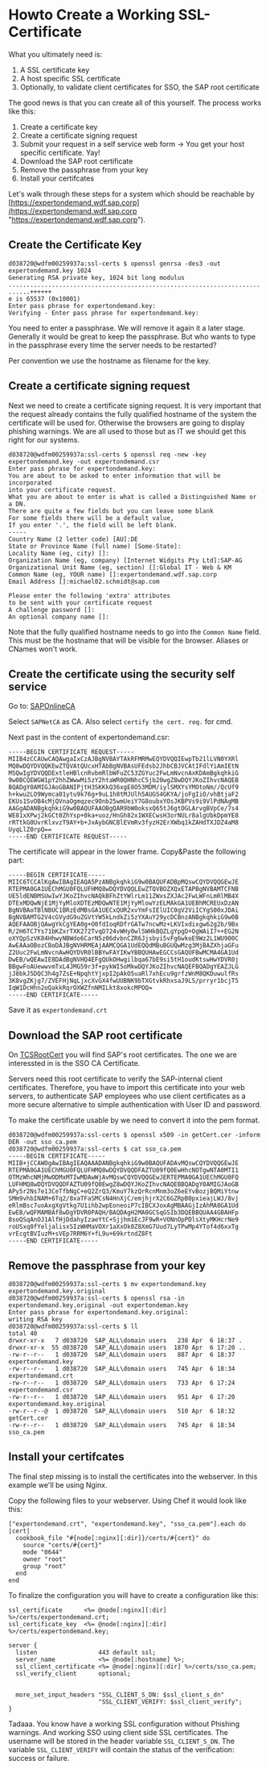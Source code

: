 Howto Create a Working SSL-Certificate 
======================================

What you ultimately need is:

  1. A SSL certificate key
  2. A host specific SSL certificate
  3. Optionally, to validate client certificates for SSO, the SAP root certificate

The good news is that you can create all of this yourself. The process works like this:

  1. Create a certificate key
  2. Create a certificate signing request
  3. Submit your request in a self service web form -> You get your host specific certificate. Yay!
  4. Download the SAP root certificate
  5. Remove the passphrase from your key
  6. Install your certifcates 

Let's walk through these steps for a system which should be reachable by [https://expertondemand.wdf.sap.corp](https://expertondemand.wdf.sap.corp "https://expertondemand.wdf.sap.corp").

Create the Certificate Key
--------------------------

    d038720@wdfm00259937a:ssl-certs $ openssl genrsa -des3 -out expertondemand.key 1024
    Generating RSA private key, 1024 bit long modulus
    ..................................................................................++++++
    ......++++++
    e is 65537 (0x10001)
    Enter pass phrase for expertondemand.key:
    Verifying - Enter pass phrase for expertondemand.key:

You need to enter a passphrase. We will remove it again it a later stage. Generally it would be great to keep the passphrase. But who wants to type in the passphrase every time the server needs to be restarted?

Per convention we use the hostname as filename for the key.


Create a certificate signing request
------------------------------------

Next we need to create a certificate signing request. It is very important that the request already contains the fully qualified hostname of the system the certificate will be used for. Otherwise the browsers are going to display phishing warnings. We are all used to those but as IT we should get this right for our systems.

    d038720@wdfm00259937a:ssl-certs $ openssl req -new -key expertondemand.key -out expertondemand.csr
    Enter pass phrase for expertondemand.key:
    You are about to be asked to enter information that will be incorporated
    into your certificate request.
    What you are about to enter is what is called a Distinguished Name or a DN.
    There are quite a few fields but you can leave some blank
    For some fields there will be a default value,
    If you enter '.', the field will be left blank.
    -----
    Country Name (2 letter code) [AU]:DE
    State or Province Name (full name) [Some-State]:
    Locality Name (eg, city) []:
    Organization Name (eg, company) [Internet Widgits Pty Ltd]:SAP-AG
    Organizational Unit Name (eg, section) []:Global IT - Web & KM
    Common Name (eg, YOUR name) []:expertondemand.wdf.sap.corp
    Email Address []:michael02.schmidt@sap.com 

    Please enter the following 'extra' attributes
    to be sent with your certificate request
    A challenge password []:
    An optional company name []:

Note that the fully qualified hostname needs to go into the `Common Name` field. This must be the hostname that will be visible for the browser. Aliases or CNames won't work.


Create the certificate using the security self service 
------------------------------------------------------

Go to: [SAPOnlineCA](https://security.wdf.sap.corp/TCS/cgi-bin/secuWPCA.pl "SAP Online CA - Certificate Signing Request")

Select `SAPNetCA` as CA. Also select `certify the cert. req.` for cmd.

Next past in the content of expertondemand.csr:

    -----BEGIN CERTIFICATE REQUEST-----
    MIIB4zCCAUwCAQAwgaIxCzAJBgNVBAYTAkRFMRMwEQYDVQQIEwpTb21lLVN0YXRl
    MQ8wDQYDVQQKEwZTQVAtQUcxHTAbBgNVBAsUFEdsb2JhbCBJVCAtIFdlYiAmIEtN
    MSQwIgYDVQQDExtleHBlcnRvbmRlbWFuZC53ZGYuc2FwLmNvcnAxKDAmBgkqhkiG
    9w0BCQEWGW1pY2hhZWwwMi5zY2htaWR0QHNhcC5jb20wgZ8wDQYJKoZIhvcNAQEB
    BQADgY0AMIGJAoGBANIPjtH3SKKkQ36xgE8O53MDM/iylSMXYsYMOtoNm//QcUf9
    h+kwu2LO9Wymca01ytu9k76g+9uL1h8tMJUlh5AUGS4GKYA/joFgIiO/vhBtjaF2
    EKUs1SvOB4cMjQVnaOgmqzec9Onb25wmUeiY7G8oubxYOsJKBPVs9i9VlPdNAgMB
    AAGgADANBgkqhkiG9w0BAQUFAAOBgQAR9bW0oksxQ65tJ6gtOGLArvgBVpCe/7s4
    WE81xXPwj2kGCt0ZhYsp+0ka+uoz/HnGh82x1WXECwsH3orNULr8algUbkDpmYE8
    rRTtkG0UvrKlxvzT9AY+b+JxAybGNCBlEVmRv3fyzH2ErXWbq1kZAHdTXJDZ4aM8
    UyqLlZ0rpQ==
    -----END CERTIFICATE REQUEST-----

The certificate will appear in the lower frame. Copy&Paste the following part:

    -----BEGIN CERTIFICATE-----
    MIIC6TCCAlKgAwIBAgIEAQA5PzANBgkqhkiG9w0BAQUFADBpMQswCQYDVQQGEwJE
    RTEPMA0GA1UEChMGU0FQLUFHMQ8wDQYDVQQLEwZTQVBOZXQxETAPBgNVBAMTCFNB
    UE5ldENBMSUwIwYJKoZIhvcNAQkBFhZtYWlrLm11ZWxsZXJAc2FwLWFnLmRlMB4X
    DTExMDQwNjE1MjYyMloXDTEzMDQwNTE1MjYyMlowYzELMAkGA1UEBhMCREUxDzAN
    BgNVBAoTBlNBUC1BRzEdMBsGA1UECxQUR2xvYmFsIElUIC0gV2ViICYgS00xJDAi
    BgNVBAMTG2V4cGVydG9uZGVtYW5kLndkZi5zYXAuY29ycDCBnzANBgkqhkiG9w0B
    AQEFAAOBjQAwgYkCgYEA0g+O0fdIoqRDfrGATw7ncwMz+LKVIxdixgw62g2b/9Bx
    R/2H6TC7Ys71bKZxrTXK272TvqD724vWHy0wlSWHkBQZLgYpgD+OgWAiI7++EG2N
    oXYQpSzVK84HhwyNBWdo6CarN5z06dvbnCZR6Jjsbyi5vFg6wkoE9Wz2L1WU900C
    AwEAAaOBozCBoDAJBgNVHRMEAjAAMCQGA1UdEQQdMBuBGUQwMzg3MjBAZXhjaGFu
    Z2Uuc2FwLmNvcnAwHQYDVR0lBBYwFAYIKwYBBQUHAwEGCCsGAQUFBwMCMA4GA1Ud
    DwEB/wQEAwIE8DAdBgNVHQ4EFgQUkOHwgilbqa67bE9si5tH1oudKtswHwYDVR0j
    BBgwFoAUewwvmTxL4JMG59r3f+pykWI5oMkwDQYJKoZIhvcNAQEFBQADgYEAZJLG
    jJ8bkJ5DQC3h4g7ZsE+NpqhtYjxpI2pAkO5uaRl7xhEcu9grfzWnM8QKDuwulfRs
    3K8vgZKjg7/ZVEFHjNqLjxcXvGX4fwUUBNK9bTXGtvkRhxsaJ9LS/prryr1bcjT5
    IqW1DcHhn2oQakkRqrOXWZfnNMILkt8xokcMPOQ=
    -----END CERTIFICATE-----

Save it as `expertondemand.crt`


Download the SAP root certificate
---------------------------------

On [TCSRootCert](https://sapneth4.wdf.sap.corp/TCSRootCert "SAP Onlince CA - TCSRootCert") you will find SAP's root certificates. The one we are interessted in is the SSO CA Certificate.

Servers need this root certificate to verify the SAP-internal client certificates. Therefore, you have to import this certificate into your web servers, to authenticate SAP employees who use client certificates as a more secure alternative to simple authentication with User ID and password.

To make the certificate usable by we need to convert it into the pem format.

    d038720@wdfm00259937a:ssl-certs $ openssl x509 -in getCert.cer -inform DER -out sso_ca.pem
    d038720@wdfm00259937a:ssl-certs $ cat sso_ca.pem 
    -----BEGIN CERTIFICATE-----
    MIIB+jCCAWOgAwIBAgIEAQAAADANBgkqhkiG9w0BAQUFADAvMQswCQYDVQQGEwJE
    RTEPMA0GA1UEChMGU0FQLUFHMQ8wDQYDVQQDFAZTU09fQ0EwHhcNOTgwNTA0MTI1
    OTMzWhcNMjMwODMxMTIwMDAwWjAvMQswCQYDVQQGEwJERTEPMA0GA1UEChMGU0FQ
    LUFHMQ8wDQYDVQQDFAZTU09fQ0EwgZ8wDQYJKoZIhvcNAQEBBQADgY0AMIGJAoGB
    APy5r2Ns7e13CeTfbNgC+eQ2ZrQ3/KmuY7kzQrRcnMnm3oZ6eEYvBozjBQMiYtnw
    SMm9vhbINAM+6Tq2/8xaTFaSMCsN4HnXjC/emjhjrX2C6GZRpB0pxieajLWJ/8vj
    eRlmBsc7uoAxgXgVtkg7U1ihb2wpEoneoiP7cIBCXJoxAgMBAAGjIzAhMA8GA1Ud
    EwEB/wQFMAMBAf8wDgYDVR0PAQH/BAQDAgH2MA0GCSqGSIb3DQEBBQUAA4GBAHFp
    8soQSqAnOJ1AlfHjDdahyIzaeYtC+Sjjhm1EcJF9wR+VONnOpPDlsXtyMKHcrNe9
    roUSxq0fYeljalisxSIzWHMaVOXr1aXxOk0Z8XmG7Uud7LyTPwMp4YTof4d6xxTg
    vrEcgtBVIuzM+sVEp7RRM6Y+fL9u+69krtndZ8Ft
    -----END CERTIFICATE-----


Remove the passphrase from your key
-----------------------------------

    d038720@wdfm00259937a:ssl-certs $ mv expertondemand.key expertondemand.key.original
    d038720@wdfm00259937a:ssl-certs $ openssl rsa -in expertondemand.key.original -out expertondeman.key
    Enter pass phrase for expertondemand.key.original:
    writing RSA key
    d038720@wdfm00259937a:ssl-certs $ ll
    total 40
    drwxr-xr-x   7 d038720  SAP_ALL\domain users   238 Apr  6 18:37 .
    drwxr-xr-x  55 d038720  SAP_ALL\domain users  1870 Apr  6 17:20 ..
    -rw-r--r--   1 d038720  SAP_ALL\domain users   887 Apr  6 18:37 expertondemand.key
    -rw-r--r--   1 d038720  SAP_ALL\domain users   745 Apr  6 18:34 expertondemand.crt
    -rw-r--r--   1 d038720  SAP_ALL\domain users   733 Apr  6 17:24 expertondemand.csr
    -rw-r--r--   1 d038720  SAP_ALL\domain users   951 Apr  6 17:20 expertondemand.key.original
    -rw-r--r--@  1 d038720  SAP_ALL\domain users   510 Apr  6 18:32 getCert.cer
    -rw-r--r--   1 d038720  SAP_ALL\domain users   745 Apr  6 18:34 sso_ca.pem


Install your certifcates
------------------------

The final step missing is to install the certificates into the webserver. In this example we'll be using Nginx. 

Copy the following files to your webserver. Using Chef it would look like this:

    ["expertondemand.crt", "expertondemand.key", "sso_ca.pem"].each do |cert|
      cookbook_file "#{node[:nginx][:dir]}/certs/#{cert}" do
        source "certs/#{cert}"
        mode "0644"
        owner "root"
        group "root"
      end
    end


To finalize the configuration you will have to create a configuration like this:

    ssl_certificate      <%= @node[:nginx][:dir] %>/certs/expertondemand.crt;
    ssl_certificate_key  <%= @node[:nginx][:dir] %>/certs/expertondemand.key;

    server {
      listen                 443 default ssl;
      server_name            <%= @node[:hostname] %>;
      ssl_client_certificate <%= @node[:nginx][:dir] %>/certs/sso_ca.pem;
      ssl_verify_client      optional;


      more_set_input_headers "SSL_CLIENT_S_DN: $ssl_client_s_dn"
                             "SSL_CLIENT_VERIFY: $ssl_client_verify";
    }

Tadaaa. You know have a working SSL configuration without Phishing warnings. And working SSO using client side SSL certificates. The username will be stored in the header variable `SSL_CLIENT_S_DN`. The variable `SSL_CLIENT_VERIFY` will contain the status of the verification: success or failure. 
